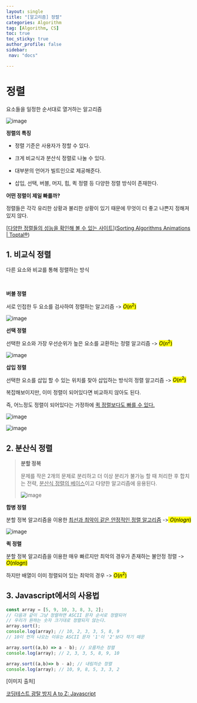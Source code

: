 ```yaml
---
layout: single
title: "[알고리즘] 정렬"
categories: Algorithm
tag: [Algorithm, CS]
toc: true
toc_sticky: true
author_profile: false
sidebar:
 nav: "docs"

---
```


# 정렬

요소들을 일정한 순서대로 열거하는 알고리즘

![image](https://user-images.githubusercontent.com/83194164/226217233-54529a73-988c-4e6e-8ab3-21b775e39fc7.png)

**정렬의 특징**

- 정렬 기준은 사용자가 정할 수 있다.

- 크게 비교식과 분산식 정렬로 나눌 수 있다.

- 대부분의 언어가 빌트인으로 제공해준다.

- 삽입, 선택, 버블, 머지, 힙, 퀵 정렬 등 다양한 정렬 방식이 존재한다.

**어떤 정렬이 제일 빠를까?**

정렬들은 각각 유리한 상황과 불리한 상황이 있기 때문에 무엇이 더 좋고 나쁜지 정해져있지 않다.

[<u>다양한 정렬들의 성능을 확인해 볼 수 있는 사이트</u>]([Sorting Algorithms Animations | Toptal®](https://www.toptal.com/developers/sorting-algorithms))

## 1. 비교식 정렬

다른 요소와 비교를 통해 정렬하는 방식

<br>

**버블 정렬**

서로 인접한 두 요소를 검사하여 정렬하는 알고리즘 -> <mark>$O(n^2)$ </mark>

![image](https://user-images.githubusercontent.com/83194164/226217535-3a556280-7568-461e-85ea-11cbed88d998.png)

**선택 정렬**

선택한 요소와 가장 우선순위가 높은 요소를 교환하는 정렬 알고리즘 -> <mark>$O(n^2)$</mark>

![image](https://user-images.githubusercontent.com/83194164/226217623-c20b53da-e319-4f96-bc60-6e69608758fb.png)

**삽입 정렬**

선택한 요소를 삽입 할 수 있는 위치를 찾아 삽입하는 방식의 정렬 알고리즘 -> <mark>$O(n^2)$</mark>

복잡해보이지만, 이미 정렬이 되어있다면 비교하지 않아도 된다. 

즉, 어느정도 정렬이 되어있다는 가정하에 <u>퀵 정렬보다도 빠를 수 있다.</u>

![image](https://user-images.githubusercontent.com/83194164/226217757-010a812b-35cd-4cd8-86ad-47f2e326f756.png)

![image](https://user-images.githubusercontent.com/83194164/226217779-9849b4b9-9752-4a92-8b10-77ea33fbe3e0.png)

## 2. 분산식 정렬

> **분할 정복**
> 
> 문제를 작은 2개의 문제로 분리하고 더 이상 분리가 불가능 할 때 처리한 후 합치는 전략, <u>분산식 정렬의 베이스</u>이고 다양한 알고리즘에 응용된다.
> 
> ![image](https://user-images.githubusercontent.com/83194164/226217911-de9029ae-c867-4d69-9708-8eba4aab113d.png)

**합병 정렬**

분할 정복 알고리즘을 이용한 <u>최선과 최악이 같은 안정적인 정렬 알고리즘</u> -><mark> $O(nlogn)$ </mark>

![image](https://user-images.githubusercontent.com/83194164/226218394-1c371104-cd63-4978-beeb-cd00792fd037.png)

**퀵 정렬**

분할 정복 알고리즘을 이용한 매우 빠르지만 최악의 경우가 존재하는 불안정 정렬 -> <mark>$O(nlogn)$</mark>

하지만 배열이 이미 정렬되어 있는 최악의 경우 -> <mark>$O(n^2)$</mark>

## 3. Javascript에서의 사용법

```js
const array = [5, 9, 10, 3, 8, 3, 2];
// 다음과 같이 그냥 정렬하면 ASCII 문자 순서로 정렬되어
// 우리가 원하는 숫자 크기대로 정렬되지 않는다.
array.sort();
console.log(array); // 10, 2, 3, 3, 5, 8, 9
// 10이 먼저 나오는 이유는 ASCII 문자 '1'이 '2'보다 작기 때문

array.sort((a,b) => a - b); // 오름차순 정렬
console.log(array); // 2, 3, 3, 5, 8, 9, 10

array.sort((a,b)=> b - a); // 내림차순 정렬
console.log(array); // 10, 9, 8, 5, 3, 3, 2
```

[이미지 출처]

[코딩테스트 광탈 방지 A to Z: Javascript](https://school.programmers.co.kr/learn/courses/13213/13213-%EC%BD%94%EB%94%A9%ED%85%8C%EC%8A%A4%ED%8A%B8-%EA%B4%91%ED%83%88-%EB%B0%A9%EC%A7%80-a-to-z-javascript)


